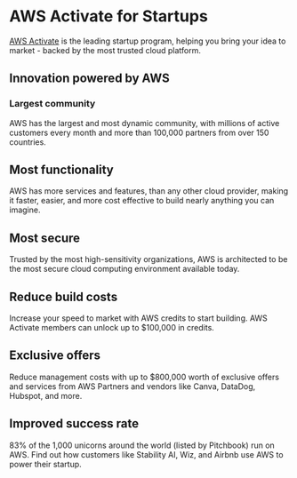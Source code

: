 # AWS Activate for Startups

[AWS Activate](https://aws.amazon.com/startups) is the leading startup program, helping you bring your idea to market - backed by the most trusted cloud platform.

## Innovation powered by AWS
### Largest community
AWS has the largest and most dynamic community, with millions of active customers every month and more than 100,000 partners from over 150 countries.

## Most functionality
AWS has more services and features, than any other cloud provider, making it faster, easier, and more cost effective to build nearly anything you can imagine.

## Most secure
Trusted by the most high-sensitivity organizations, AWS is architected to be the most secure cloud computing environment available today.

## Reduce build costs
Increase your speed to market with AWS credits to start building. AWS Activate members can unlock up to $100,000 in credits.

## Exclusive offers
Reduce management costs with up to $800,000 worth of exclusive offers and services from AWS Partners and vendors like Canva, DataDog, Hubspot, and more.

## Improved success rate
83% of the 1,000 unicorns around the world (listed by Pitchbook) run on AWS. Find out how customers like Stability AI, Wiz, and Airbnb use AWS to power their startup.